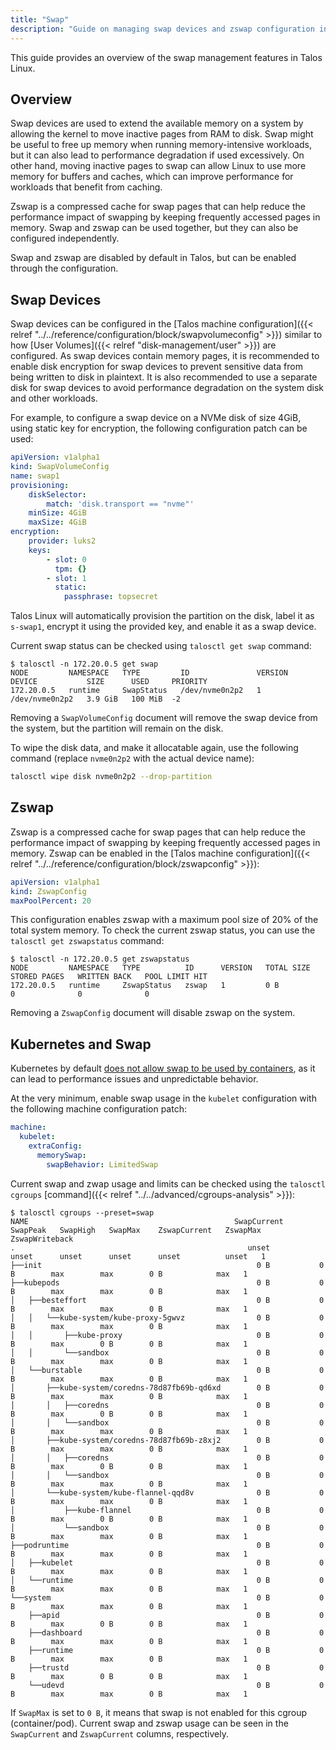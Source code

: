 ```yaml
---
title: "Swap"
description: "Guide on managing swap devices and zswap configuration in Talos Linux."
---
```


This guide provides an overview of the swap management features in Talos Linux.

## Overview

Swap devices are used to extend the available memory on a system by allowing the kernel to move inactive pages from RAM to disk.
Swap might be useful to free up memory when running memory-intensive workloads, but it can also lead to performance degradation if used excessively.
On other hand, moving inactive pages to swap can allow Linux to use more memory for buffers and caches, which can improve performance for workloads that benefit from caching.

Zswap is a compressed cache for swap pages that can help reduce the performance impact of swapping by keeping frequently accessed pages in memory.
Swap and zswap can be used together, but they can also be configured independently.

Swap and zswap are disabled by default in Talos, but can be enabled through the configuration.

## Swap Devices

Swap devices can be configured in the [Talos machine configuration]({{< relref "../../reference/configuration/block/swapvolumeconfig" >}}) similar to how [User Volumes]({{< relref "disk-management/user" >}}) are configured.
As swap devices contain memory pages, it is recommended to enable disk encryption for swap devices to prevent sensitive data from being written to disk in plaintext.
It is also recommended to use a separate disk for swap devices to avoid performance degradation on the system disk and other workloads.

For example, to configure a swap device on a NVMe disk of size 4GiB, using static key for encryption, the following configuration patch can be used:

```yaml
apiVersion: v1alpha1
kind: SwapVolumeConfig
name: swap1
provisioning:
    diskSelector:
        match: 'disk.transport == "nvme"'
    minSize: 4GiB
    maxSize: 4GiB
encryption:
    provider: luks2
    keys:
        - slot: 0
          tpm: {}
        - slot: 1
          static:
            passphrase: topsecret
```

Talos Linux will automatically provision the partition on the disk, label it as `s-swap1`, encrypt it using the provided key, and enable it as a swap device.

Current swap status can be checked using `talosctl get swap` command:

```shell
$ talosctl -n 172.20.0.5 get swap
NODE         NAMESPACE   TYPE         ID               VERSION   DEVICE           SIZE      USED     PRIORITY
172.20.0.5   runtime     SwapStatus   /dev/nvme0n2p2   1         /dev/nvme0n2p2   3.9 GiB   100 MiB  -2
```

Removing a `SwapVolumeConfig` document will remove the swap device from the system, but the partition will remain on the disk.

To wipe the disk data, and make it allocatable again, use the following command (replace `nvme0n2p2` with the actual device name):

```bash
talosctl wipe disk nvme0n2p2 --drop-partition
```

## Zswap

Zswap is a compressed cache for swap pages that can help reduce the performance impact of swapping by keeping frequently accessed pages in memory.
Zswap can be enabled in the [Talos machine configuration]({{< relref "../../reference/configuration/block/zswapconfig" >}}):

```yaml
apiVersion: v1alpha1
kind: ZswapConfig
maxPoolPercent: 20
```

This configuration enables zswap with a maximum pool size of 20% of the total system memory.
To check the current zswap status, you can use the `talosctl get zswapstatus` command:

```shell
$ talosctl -n 172.20.0.5 get zswapstatus
NODE         NAMESPACE   TYPE          ID      VERSION   TOTAL SIZE   STORED PAGES   WRITTEN BACK   POOL LIMIT HIT
172.20.0.5   runtime     ZswapStatus   zswap   1         0 B          0              0              0
```

Removing a `ZswapConfig` document will disable zswap on the system.

## Kubernetes and Swap

Kubernetes by default [does not allow swap to be used by containers](https://kubernetes.io/blog/2025/03/25/swap-linux-improvements/), as it can lead to performance issues and unpredictable behavior.

At the very minimum, enable swap usage in the `kubelet` configuration with the following machine configuration patch:

```yaml
machine:
  kubelet:
    extraConfig:
      memorySwap:
        swapBehavior: LimitedSwap
```

Current swap and zwap usage and limits can be checked using the `talosctl cgroups` [command]({{< relref "../../advanced/cgroups-analysis" >}}):

```shell
$ talosctl cgroups --preset=swap
NAME                                              SwapCurrent   SwapPeak   SwapHigh   SwapMax    ZswapCurrent   ZswapMax   ZswapWriteback
.                                                    unset         unset      unset      unset      unset          unset   1
├──init                                                0 B           0 B        max        max        0 B            max   1
├──kubepods                                            0 B           0 B        max        max        0 B            max   1
│   ├──besteffort                                      0 B           0 B        max        max        0 B            max   1
│   │   └──kube-system/kube-proxy-5gwvz                0 B           0 B        max        max        0 B            max   1
│   │       ├──kube-proxy                              0 B           0 B        max        0 B        0 B            max   1
│   │       └──sandbox                                 0 B           0 B        max        max        0 B            max   1
│   └──burstable                                       0 B           0 B        max        max        0 B            max   1
│       ├──kube-system/coredns-78d87fb69b-qd6xd        0 B           0 B        max        max        0 B            max   1
│       │   ├──coredns                                 0 B           0 B        max        0 B        0 B            max   1
│       │   └──sandbox                                 0 B           0 B        max        max        0 B            max   1
│       ├──kube-system/coredns-78d87fb69b-z8xj2        0 B           0 B        max        max        0 B            max   1
│       │   ├──coredns                                 0 B           0 B        max        0 B        0 B            max   1
│       │   └──sandbox                                 0 B           0 B        max        max        0 B            max   1
│       └──kube-system/kube-flannel-qqd8v              0 B           0 B        max        max        0 B            max   1
│           ├──kube-flannel                            0 B           0 B        max        0 B        0 B            max   1
│           └──sandbox                                 0 B           0 B        max        max        0 B            max   1
├──podruntime                                          0 B           0 B        max        max        0 B            max   1
│   ├──kubelet                                         0 B           0 B        max        max        0 B            max   1
│   └──runtime                                         0 B           0 B        max        max        0 B            max   1
└──system                                              0 B           0 B        max        max        0 B            max   1
    ├──apid                                            0 B           0 B        max        0 B        0 B            max   1
    ├──dashboard                                       0 B           0 B        max        max        0 B            max   1
    ├──runtime                                         0 B           0 B        max        max        0 B            max   1
    ├──trustd                                          0 B           0 B        max        0 B        0 B            max   1
    └──udevd                                           0 B           0 B        max        max        0 B            max   1
```

If `SwapMax` is set to `0 B`, it means that swap is not enabled for this cgroup (container/pod).
Current swap and zswap usage can be seen in the `SwapCurrent` and `ZswapCurrent` columns, respectively.
